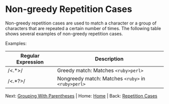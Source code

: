 # Non-greedy Repetition Cases

Non-greedy repetition cases are used to match a character or a group of characters that are repeated a certain number of times. The following table shows several examples of non-greedy repetition cases.

Examples:

| Regular Expression | Description |
| ------------------ | ----------- |
| /<.*>/             | Greedy match: Matches `<ruby>perl>` |
| /<.*?>/            | Nongreedy match: Matches `<ruby>` in `<ruby>perl>` |

Next: [Grouping With Parentheses](./GroupingWithParentheses.md) | Home: [Home](../README.md) | Back: [Repetition Cases](./RepetitionCases.md)